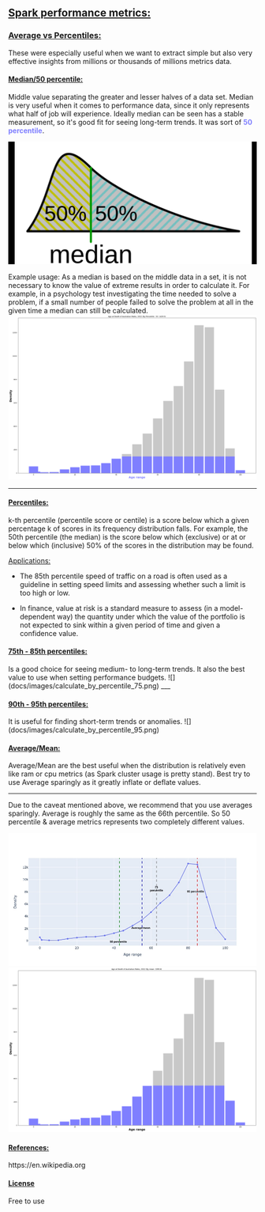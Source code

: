 <h2><ins>Spark performance metrics:</ins></h2>

<h3><ins>Average vs Percentiles:</ins></h3>
These were especially useful when we want to extract simple but also very effective insights from millions or thousands of millions metrics data.

<h4><ins>Median/50 percentile:</ins></h4>
Middle value separating the greater and lesser halves of a data set. Median is very useful when it comes to 
performance data, since it only represents what half of job will experience. Ideally median can be seen has a stable 
measurement, so it's good fit for seeing long-term trends. It was sort of <b><span style="color:#7F7FFF;">50 percentile</span></b>.


![](docs/images/median.png)

Example usage:
As a median is based on the middle data in a set, it is not necessary to know the value of extreme results in order to 
calculate it. For example, in a psychology test investigating the time needed to solve a problem, if a small number of 
people failed to solve the problem at all in the given time a median can still be calculated.
![](docs/images/calculate_by_percentile_50.png)
___

<h4><ins>Percentiles:</ins></h4>
k-th percentile (percentile score or centile) is a score below which a given percentage k of scores in its frequency 
distribution falls. For example, the 50th percentile (the median) is the score below which (exclusive) or at or below 
which (inclusive) 50% of the scores in the distribution may be found.

<ins>Applications:</ins>
* The 85th percentile speed of traffic on a road is often used as a guideline in setting speed limits and assessing 
whether such a limit is too high or low.

* In finance, value at risk is a standard measure to assess (in a model-dependent way) the quantity under which the value 
of the portfolio is not expected to sink within a given period of time and given a confidence value.

<h4><ins>75th - 85th percentiles:</ins></h4>
Is a good choice for seeing medium- to long-term trends. It also the best value to use when setting performance budgets.
![](docs/images/calculate_by_percentile_75.png)
___
<h4><ins>90th - 95th percentiles:</ins></h4>
It is useful for finding short-term trends or anomalies.
![](docs/images/calculate_by_percentile_95.png)

<h4><ins>Average/Mean:</ins></h4>
Average/Mean are the best useful when the distribution is relatively even like ram or cpu metrics (as Spark cluster usage is 
pretty stand). Best try to use Average sparingly as it greatly inflate or deflate values.

___

Due to the caveat mentioned above, we recommend that you use averages sparingly. Average is roughly the same as the 66th percentile.
So 50 percentile & average metrics represents two completely different values.

![](docs/images/percentiles_vs_avg.jpg)
![](docs/images/calculated_by_mean.png)

<h4><ins>References:</ins></h4>
https://en.wikipedia.org

<h4><ins>License</ins></h4>
Free to use


